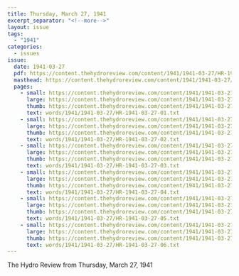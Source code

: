 ```yaml
---
title: Thursday, March 27, 1941
excerpt_separator: "<!--more-->"
layout: issue
tags:
  - "1941"
categories:
  - issues
issue:
  date: 1941-03-27
  pdf: https://content.thehydroreview.com/content/1941/1941-03-27/HR-1941-03-27.pdf
  masthead: https://content.thehydroreview.com/content/1941/1941-03-27/masthead/HR-1941-03-27.jpg
  pages:
    - small: https://content.thehydroreview.com/content/1941/1941-03-27/small/HR-1941-03-27-01.jpg
      large: https://content.thehydroreview.com/content/1941/1941-03-27/large/HR-1941-03-27-01.jpg
      thumb: https://content.thehydroreview.com/content/1941/1941-03-27/thumbnails/HR-1941-03-27-01.jpg
      text: words/1941/1941-03-27/HR-1941-03-27-01.txt
    - small: https://content.thehydroreview.com/content/1941/1941-03-27/small/HR-1941-03-27-02.jpg
      large: https://content.thehydroreview.com/content/1941/1941-03-27/large/HR-1941-03-27-02.jpg
      thumb: https://content.thehydroreview.com/content/1941/1941-03-27/thumbnails/HR-1941-03-27-02.jpg
      text: words/1941/1941-03-27/HR-1941-03-27-02.txt
    - small: https://content.thehydroreview.com/content/1941/1941-03-27/small/HR-1941-03-27-03.jpg
      large: https://content.thehydroreview.com/content/1941/1941-03-27/large/HR-1941-03-27-03.jpg
      thumb: https://content.thehydroreview.com/content/1941/1941-03-27/thumbnails/HR-1941-03-27-03.jpg
      text: words/1941/1941-03-27/HR-1941-03-27-03.txt
    - small: https://content.thehydroreview.com/content/1941/1941-03-27/small/HR-1941-03-27-04.jpg
      large: https://content.thehydroreview.com/content/1941/1941-03-27/large/HR-1941-03-27-04.jpg
      thumb: https://content.thehydroreview.com/content/1941/1941-03-27/thumbnails/HR-1941-03-27-04.jpg
      text: words/1941/1941-03-27/HR-1941-03-27-04.txt
    - small: https://content.thehydroreview.com/content/1941/1941-03-27/small/HR-1941-03-27-05.jpg
      large: https://content.thehydroreview.com/content/1941/1941-03-27/large/HR-1941-03-27-05.jpg
      thumb: https://content.thehydroreview.com/content/1941/1941-03-27/thumbnails/HR-1941-03-27-05.jpg
      text: words/1941/1941-03-27/HR-1941-03-27-05.txt
    - small: https://content.thehydroreview.com/content/1941/1941-03-27/small/HR-1941-03-27-06.jpg
      large: https://content.thehydroreview.com/content/1941/1941-03-27/large/HR-1941-03-27-06.jpg
      thumb: https://content.thehydroreview.com/content/1941/1941-03-27/thumbnails/HR-1941-03-27-06.jpg
      text: words/1941/1941-03-27/HR-1941-03-27-06.txt
---
```


The Hydro Review from Thursday, March 27, 1941

<!--more-->

